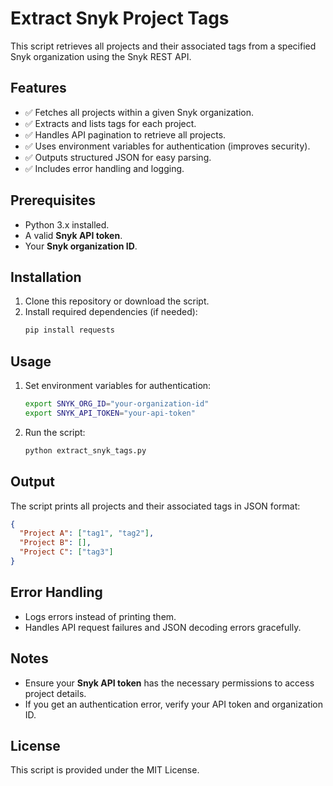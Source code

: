 
# Extract Snyk Project Tags

This script retrieves all projects and their associated tags from a specified Snyk organization using the Snyk REST API.

## Features
- ✅ Fetches all projects within a given Snyk organization.
- ✅ Extracts and lists tags for each project.
- ✅ Handles API pagination to retrieve all projects.
- ✅ Uses environment variables for authentication (improves security).
- ✅ Outputs structured JSON for easy parsing.
- ✅ Includes error handling and logging.

## Prerequisites
- Python 3.x installed.
- A valid **Snyk API token**.
- Your **Snyk organization ID**.

## Installation
1. Clone this repository or download the script.
2. Install required dependencies (if needed):
   ```sh
   pip install requests
   ```

## Usage
1. Set environment variables for authentication:
   ```sh
   export SNYK_ORG_ID="your-organization-id"
   export SNYK_API_TOKEN="your-api-token"
   ```

2. Run the script:
   ```sh
   python extract_snyk_tags.py
   ```

## Output
The script prints all projects and their associated tags in JSON format:
```json
{
  "Project A": ["tag1", "tag2"],
  "Project B": [],
  "Project C": ["tag3"]
}
```

## Error Handling
- Logs errors instead of printing them.
- Handles API request failures and JSON decoding errors gracefully.

## Notes
- Ensure your **Snyk API token** has the necessary permissions to access project details.
- If you get an authentication error, verify your API token and organization ID.

## License
This script is provided under the MIT License.

